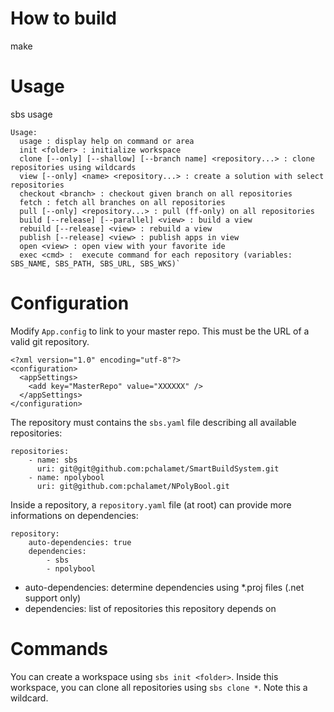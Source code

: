 # How to build
make

# Usage
sbs usage
````
Usage:
  usage : display help on command or area
  init <folder> : initialize workspace
  clone [--only] [--shallow] [--branch name] <repository...> : clone repositories using wildcards
  view [--only] <name> <repository...> : create a solution with select repositories
  checkout <branch> : checkout given branch on all repositories
  fetch : fetch all branches on all repositories
  pull [--only] <repository...> : pull (ff-only) on all repositories
  build [--release] [--parallel] <view> : build a view
  rebuild [--release] <view> : rebuild a view
  publish [--release] <view> : publish apps in view
  open <view> : open view with your favorite ide
  exec <cmd> :  execute command for each repository (variables: SBS_NAME, SBS_PATH, SBS_URL, SBS_WKS)`
````

# Configuration
Modify `App.config` to link to your master repo. This must be the URL of a valid git repository.

````
<?xml version="1.0" encoding="utf-8"?>
<configuration>
  <appSettings>
    <add key="MasterRepo" value="XXXXXX" />
  </appSettings>
</configuration>
````

The repository must contains the `sbs.yaml` file describing all available repositories:
````
repositories:
    - name: sbs                                                                                  
      uri: git@git@github.com:pchalamet/SmartBuildSystem.git                
    - name: npolybool                                                                                              
      uri: git@github.com:pchalamet/NPolyBool.git                                  
````

Inside a repository, a `repository.yaml` file (at root) can provide more informations on dependencies:
````
repository:
    auto-dependencies: true
    dependencies:
        - sbs
        - npolybool
````

* auto-dependencies: determine dependencies using *.proj files (.net support only)
* dependencies: list of repositories this repository depends on

# Commands
You can create a workspace using `sbs init <folder>`.
Inside this workspace, you can clone all repositories using `sbs clone *`. Note this a wildcard.
